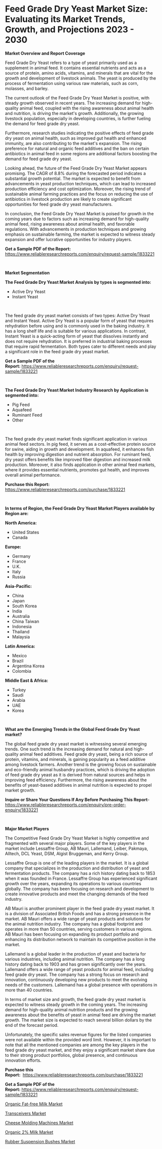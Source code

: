 <p><h1>Feed Grade Dry Yeast Market Size: Evaluating its Market Trends, Growth, and Projections 2023 - 2030</h1></p><p><strong>Market Overview and Report Coverage</strong></p>
<p><p>Feed Grade Dry Yeast refers to a type of yeast primarily used as a supplement in animal feed. It contains essential nutrients and acts as a source of protein, amino acids, vitamins, and minerals that are vital for the growth and development of livestock animals. The yeast is produced by the process of fermentation using various raw materials, such as corn, molasses, and barley.</p><p>The current outlook of the Feed Grade Dry Yeast Market is positive, with steady growth observed in recent years. The increasing demand for high-quality animal feed, coupled with the rising awareness about animal health and nutrition, is driving the market's growth. Additionally, the growing livestock population, especially in developing countries, is further fueling the demand for feed grade dry yeast.</p><p>Furthermore, research studies indicating the positive effects of feed grade dry yeast on animal health, such as improved gut health and enhanced immunity, are also contributing to the market's expansion. The rising preference for natural and organic feed additives and the ban on certain antibiotics in animal feed in some regions are additional factors boosting the demand for feed grade dry yeast.</p><p>Looking ahead, the future of the Feed Grade Dry Yeast Market appears promising. The CAGR of 8.8% during the forecasted period indicates a substantial growth potential. The market is expected to benefit from advancements in yeast production techniques, which can lead to increased production efficiency and cost optimization. Moreover, the rising trend of sustainable animal farming practices and the focus on reducing the use of antibiotics in livestock production are likely to create significant opportunities for feed grade dry yeast manufacturers.</p><p>In conclusion, the Feed Grade Dry Yeast Market is poised for growth in the coming years due to factors such as increasing demand for high-quality animal feed, rising awareness about animal health, and favorable regulations. With advancements in production techniques and growing emphasis on sustainable farming, the market is expected to witness steady expansion and offer lucrative opportunities for industry players.</p></p>
<p><strong>Get a Sample PDF of the Report:</strong> <a href="https://www.reliableresearchreports.com/enquiry/request-sample/1833221">https://www.reliableresearchreports.com/enquiry/request-sample/1833221</a></p>
<p>&nbsp;</p>
<p><strong>Market Segmentation</strong></p>
<p><strong>The Feed Grade Dry Yeast Market Analysis by types is segmented into:</strong></p>
<p><ul><li>Active Dry Yeast</li><li>Instant Yeast</li></ul></p>
<p>&nbsp;</p>
<p><p>The feed grade dry yeast market consists of two types: Active Dry Yeast and Instant Yeast. Active Dry Yeast is a popular form of yeast that requires rehydration before using and is commonly used in the baking industry. It has a long shelf life and is suitable for various applications. In contrast, Instant Yeast is a quick-acting form of yeast that dissolves instantly and does not require rehydration. It is preferred in industrial baking processes that require rapid fermentation. Both types cater to different needs and play a significant role in the feed grade dry yeast market.</p></p>
<p><strong>Get a Sample PDF of the Report:</strong>&nbsp;<a href="https://www.reliableresearchreports.com/enquiry/request-sample/1833221">https://www.reliableresearchreports.com/enquiry/request-sample/1833221</a></p>
<p>&nbsp;</p>
<p><strong>The Feed Grade Dry Yeast Market Industry Research by Application is segmented into:</strong></p>
<p><ul><li>Pig Feed</li><li>Aquafeed</li><li>Ruminant Feed</li><li>Other</li></ul></p>
<p>&nbsp;</p>
<p><p>The feed grade dry yeast market finds significant application in various animal feed sectors. In pig feed, it serves as a cost-effective protein source for swine, aiding in growth and development. In aquafeed, it enhances fish health by improving digestion and nutrient absorption. For ruminant feed, dry yeast offers benefits like improved fiber digestion and increased milk production. Moreover, it also finds application in other animal feed markets, where it provides essential nutrients, promotes gut health, and improves overall animal performance.</p></p>
<p><strong>Purchase this Report:</strong>&nbsp; <a href="https://www.reliableresearchreports.com/purchase/1833221">https://www.reliableresearchreports.com/purchase/1833221</a></p>
<p>&nbsp;</p>
<p><strong>In terms of Region, the Feed Grade Dry Yeast Market Players available by Region are:</strong></p>
<p>
    <p> <strong> North America: </strong>
        <ul>
            <li>United States</li>
            <li>Canada</li>
        </ul>
        </p> 
    <p> <strong> Europe: </strong>
        <ul>
            <li>Germany</li>
            <li>France</li>
            <li>U.K.</li>
            <li>Italy</li>
            <li>Russia</li>
        </ul>
        </p> 
    <p> <strong> Asia-Pacific: </strong>
        <ul>
            <li>China</li>
            <li>Japan</li>
            <li>South Korea</li>
            <li>India</li>
            <li>Australia</li>
            <li>China Taiwan</li>
            <li>Indonesia</li>
            <li>Thailand</li>
            <li>Malaysia</li>
        </ul>
        </p> 
    <p> <strong> Latin America: </strong>
        <ul>
            <li>Mexico</li>
            <li>Brazil</li>
            <li>Argentina Korea</li>
            <li>Colombia</li>
        </ul>
        </p> 
    <p> <strong> Middle East & Africa: </strong>
        <ul>
            <li>Turkey</li>
            <li>Saudi</li>
            <li>Arabia</li>
            <li>UAE</li>
            <li>Korea</li>
        </ul>
    </p>
    </p>
<p>&nbsp;</p>
<p><strong>What are the Emerging Trends in the Global Feed Grade Dry Yeast market?</strong></p>
<p><p>The global feed grade dry yeast market is witnessing several emerging trends. One such trend is the increasing demand for natural and high-quality animal feed additives. Feed grade dry yeast, being a rich source of protein, vitamins, and minerals, is gaining popularity as a feed additive among livestock farmers. Another trend is the growing focus on sustainable and eco-friendly animal husbandry practices, which is driving the adoption of feed grade dry yeast as it is derived from natural sources and helps in improving feed efficiency. Furthermore, the rising awareness about the benefits of yeast-based additives in animal nutrition is expected to propel market growth.</p></p>
<p><strong>Inquire or Share Your Questions If Any Before Purchasing This Report</strong>- <a href="https://www.reliableresearchreports.com/enquiry/pre-order-enquiry/1833221">https://www.reliableresearchreports.com/enquiry/pre-order-enquiry/1833221</a></p>
<p>&nbsp;</p>
<p><strong>Major Market Players</strong></p>
<p><p>The Competitive Feed Grade Dry Yeast Market is highly competitive and fragmented with several major players. Some of the key players in the market include Lessaffre Group, AB Mauri, Lallemand, Leiber, Pakmaya, Alltech, DCL Yeast, DSM, Algist Bruggeman, and Kerry Group.</p><p>Lessaffre Group is one of the leading players in the market. It is a global company that specializes in the production and distribution of yeast and fermentation products. The company has a rich history dating back to 1853 when it was founded in France. Lessaffre Group has experienced significant growth over the years, expanding its operations to various countries globally. The company has been focusing on research and development to create innovative products and meet the changing demands of the feed industry.</p><p>AB Mauri is another prominent player in the feed grade dry yeast market. It is a division of Associated British Foods and has a strong presence in the market. AB Mauri offers a wide range of yeast products and solutions for the animal nutrition industry. The company has a global footprint and operates in more than 50 countries, serving customers in various regions. AB Mauri has been focusing on expanding its product portfolio and enhancing its distribution network to maintain its competitive position in the market.</p><p>Lallemand is a global leader in the production of yeast and bacteria for various industries, including animal nutrition. The company has a long history dating back to 1903 and has grown significantly over the years. Lallemand offers a wide range of yeast products for animal feed, including feed grade dry yeast. The company has a strong focus on research and innovation, continuously developing new products to meet the evolving needs of the customers. Lallemand has a global presence with operations in more than 40 countries.</p><p>In terms of market size and growth, the feed grade dry yeast market is expected to witness steady growth in the coming years. The increasing demand for high-quality animal nutrition products and the growing awareness about the benefits of yeast in animal feed are driving the market growth. The market size is expected to reach several billion dollars by the end of the forecast period.</p><p>Unfortunately, the specific sales revenue figures for the listed companies were not available within the provided word limit. However, it is important to note that all the mentioned companies are among the key players in the feed grade dry yeast market, and they enjoy a significant market share due to their strong product portfolios, global presence, and continuous innovation efforts.</p></p>
<p><strong>Purchase this Report:</strong>&nbsp;&nbsp;<a href="https://www.reliableresearchreports.com/purchase/1833221">https://www.reliableresearchreports.com/purchase/1833221</a></p>
<p></p>
<p><strong>Get a Sample PDF of the Report:</strong>&nbsp;<a href="https://www.reliableresearchreports.com/enquiry/request-sample/1833221">https://www.reliableresearchreports.com/enquiry/request-sample/1833221</a></p>
<p><p><a href="https://medium.com/@ameliahaleyi77567/organic-fat-free-milk-market-outlook-industry-overview-and-forecast-2023-to-2030-bad384a6f526">Organic Fat-free Milk Market</a></p><p><a href="https://www.linkedin.com/pulse/decoding-transceivers-market-deep-dive-latest-trends-segmentation/">Transceivers Market</a></p><p><a href="https://www.linkedin.com/pulse/cheese-molding-machines-market-research-report-unlocks-analysis/">Cheese Molding Machines Market</a></p><p><a href="https://medium.com/@emmyrolfson8689/organic-2-milk-market-comprehensive-assessment-by-type-application-and-geography-10cf5d60b1cb">Organic 2% Milk Market</a></p><p><a href="https://www.linkedin.com/pulse/rubber-suspension-bushes-market-size-2023-2030-global-industrial/">Rubber Suspension Bushes Market</a></p></p>